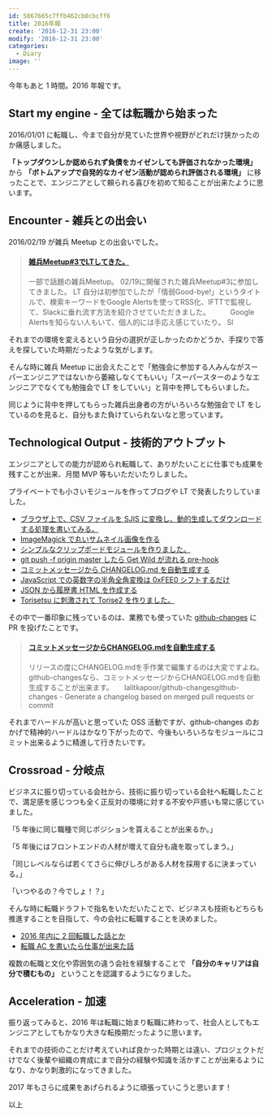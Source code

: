 ```yaml
---
id: 5867665c7ffb462cb0cbcff6
title: 2016年報
create: '2016-12-31 23:00'
modify: '2016-12-31 23:00'
categories:
  - Diary
image: ''
---
```


今年もあと 1 時間。2016 年報です。

<!-- more -->

## Start my engine - 全ては転職から始まった

2016/01/01 に転職し、今まで自分が見ていた世界や視野がどれだけ狭かったのか痛感しました。

**「トップダウンしか認められず負債をカイゼンしても評価されなかった環境」** から **「ボトムアップで自発的なカイゼン活動が認められ評価される環境」** に移ったことで、エンジニアとして頼られる喜びを初めて知ることが出来たように思います。

## Encounter - 雑兵との出会い

2016/02/19 が雑兵 Meetup との出会いでした。

<blockquote class="embedly-card" data-card-key="efc9713d77434ae8b88ef22dda0a91e8" data-card-controls="0" data-card-width="500" data-card-type="article" data-card-align="left"><h4><a href="https://blog.yug1224.com/archives/56ccf6111313b3af4163b3ce">雑兵Meetup#3でLTしてきた。</a></h4><p>一部で話題の雑兵Meetup。 02/19に開催された雑兵Meetup#3に参加してきました。 LT 自分は初参加でしたが「情弱Good-bye!」というタイトルで、検索キーワードをGoogle Alertsを使ってRSS化、IFTTで監視して、Slackに垂れ流す方法を紹介させていただきました。 　 　 Google Alertsを知らない人もいて、個人的には手応え感じていたり。 Sl</p></blockquote>

それまでの環境を変えるという自分の選択が正しかったのかどうか、手探りで答えを探していた時期だったような気がします。

そんな時に雑兵 Meetup に出会えたことで「勉強会に参加する人みんながスーパーエンジニアではないから萎縮しなくてもいい」「スーパースターのようなエンジニアでなくても勉強会で LT をしていい」と背中を押してもらいました。

同じように背中を押してもらった雑兵出身者の方がいろいろな勉強会で LT をしているのを見ると、自分もまた負けていられないなと思っています。

## Technological Output - 技術的アウトプット

エンジニアとしての能力が認められ転職して、ありがたいことに仕事でも成果を残すことが出来、月間 MVP 等もいただいたりしました。

プライベートでも小さいモジュールを作ってブログや LT で発表したりしていました。

- [ブラウザ上で、CSV ファイルを SJIS に変換し、動的生成してダウンロードする処理を書いてみる。](https://blog.yug1224.com/archives/56af657fcb58fed505a00cac)
- [ImageMagick で丸いサムネイル画像を作る](https://blog.yug1224.com/archives/56c1bf87f6aa12cd2f95eaf3)
- [シンプルなクリップボードモジュールを作りました。](https://blog.yug1224.com/archives/573ca8152bd8030a75b7020d)
- [git push -f origin master したら Get Wild が流れる pre-hook](https://blog.yug1224.com/archives/5745c93c22d440fe91ebae3c)
- [コミットメッセージから CHANGELOG.md を自動生成する](https://blog.yug1224.com/archives/57b7245bf95fb12307457b8c)
- [JavaScript での英数字の半角全角変換は 0xFEE0 シフトするだけ](https://blog.yug1224.com/archives/580e07c974d0d51807ee1295)
- [JSON から履歴書 HTML を作成する](https://blog.yug1224.com/archives/58502d7662813427ac5d60c8)
- [Torisetsu に刺激されて Torise2 を作りました。](https://blog.yug1224.com/archives/5866865402123a27e4aa8623)

その中で一番印象に残っているのは、業務でも使っていた [github-changes](https://github.com/lalitkapoor/github-changes/) に PR を投げたことです。

<blockquote class="embedly-card" data-card-key="efc9713d77434ae8b88ef22dda0a91e8" data-card-controls="0" data-card-width="500" data-card-type="article" data-card-align="left"><h4><a href="https://blog.yug1224.com/archives/57b7245bf95fb12307457b8c">コミットメッセージからCHANGELOG.mdを自動生成する</a></h4><p>リリースの度にCHANGELOG.mdを手作業で編集するのは大変ですよね。 github-changesなら、コミットメッセージからCHANGELOG.mdを自動生成することが出来ます。 　 lalitkapoor/github-changesgithub-changes - Generate a changelog based on merged pull requests or commit</p></blockquote>

それまでハードルが高いと思っていた OSS 活動ですが、github-changes のおかげで精神的ハードルはかなり下がったので、今後もいろいろなモジュールにコミット出来るように精進して行きたいです。

## Crossroad - 分岐点

ビジネスに振り切っている会社から、技術に振り切っている会社へ転職したことで、満足感を感じつつも全く正反対の環境に対する不安や戸惑いも常に感じていました。

「5 年後に同じ職種で同じポジションを貰えることが出来るか。」

「5 年後にはフロントエンドの人材が増えて自分も歳を取ってしまう。」

「同じレベルならば若くてさらに伸びしろがある人材を採用するに決まっている。」

「いつやるの？今でしょ！？」

そんな時に転職ドラフトで指名をいただいたことで、ビジネスも技術もどちらも推進することを目指して、今の会社に転職することを決めました。

- [2016 年内に 2 回転職した話とか](https://blog.yug1224.com/archives/583ebdfdb5b42a135a9a608f)
- [転職 AC を書いたら仕事が出来た話](https://blog.yug1224.com/archives/5859cefde5d7f635c671421b)

複数の転職と文化や雰囲気の違う会社を経験することで **「自分のキャリアは自分で積むもの」** ということを認識するようになりました。

## Acceleration - 加速

振り返ってみると、2016 年は転職に始まり転職に終わって、社会人としてもエンジニアとしてもかなり大きな転換期だったように思います。

それまでの技術のことだけ考えていれば良かった時期とは違い、プロジェクトだけでなく後輩や組織の育成にまで自分の経験や知識を活かすことが出来るようになり、かなり刺激的になってきました。

2017 年もさらに成果をあげられるように頑張っていこうと思います！

以上
